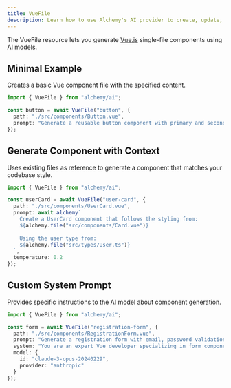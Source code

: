 ```yaml
---
title: VueFile
description: Learn how to use Alchemy's AI provider to create, update, and manage Vue (.vue) single-file components.
---
```


The VueFile resource lets you generate [Vue.js](https://vuejs.org/) single-file components using AI models.

## Minimal Example

Creates a basic Vue component file with the specified content.

```ts
import { VueFile } from "alchemy/ai";

const button = await VueFile("button", {
  path: "./src/components/Button.vue",
  prompt: "Generate a reusable button component with primary and secondary variants"
});
```

## Generate Component with Context

Uses existing files as reference to generate a component that matches your codebase style.

```ts
import { VueFile } from "alchemy/ai";

const userCard = await VueFile("user-card", {
  path: "./src/components/UserCard.vue",
  prompt: await alchemy`
    Create a UserCard component that follows the styling from:
    ${alchemy.file("src/components/Card.vue")}
    
    Using the user type from:
    ${alchemy.file("src/types/User.ts")}
  `,
  temperature: 0.2
});
```

## Custom System Prompt

Provides specific instructions to the AI model about component generation.

```ts
import { VueFile } from "alchemy/ai";

const form = await VueFile("registration-form", {
  path: "./src/components/RegistrationForm.vue",
  prompt: "Generate a registration form with email, password validation and submit handler",
  system: "You are an expert Vue developer specializing in form components. Create a single Vue component inside ```vue fences with no additional text.",
  model: {
    id: "claude-3-opus-20240229",
    provider: "anthropic"
  }
});
```
